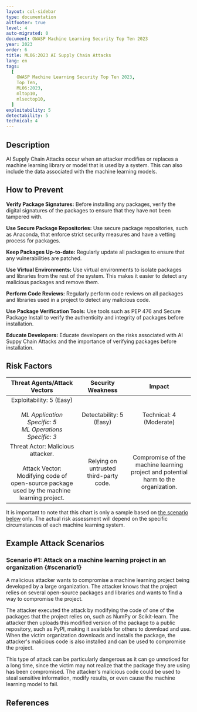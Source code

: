 ```yaml
---
layout: col-sidebar
type: documentation
altfooter: true
level: 4
auto-migrated: 0
document: OWASP Machine Learning Security Top Ten 2023
year: 2023
order: 6
title: ML06:2023 AI Supply Chain Attacks
lang: en
tags:
  [
    OWASP Machine Learning Security Top Ten 2023,
    Top Ten,
    ML06:2023,
    mltop10,
    mlsectop10,
  ]
exploitability: 5
detectability: 5
technical: 4
---
```


## Description

AI Supply Chain Attacks occur when an attacker modifies or replaces a machine
learning library or model that is used by a system. This can also include the
data associated with the machine learning models.

## How to Prevent

**Verify Package Signatures:** Before installing any packages, verify the
digital signatures of the packages to ensure that they have not been tampered
with.

**Use Secure Package Repositories:** Use secure package repositories, such as
Anaconda, that enforce strict security measures and have a vetting process for
packages.

**Keep Packages Up-to-date:** Regularly update all packages to ensure that any
vulnerabilities are patched.

**Use Virtual Environments:** Use virtual environments to isolate packages and
libraries from the rest of the system. This makes it easier to detect any
malicious packages and remove them.

**Perform Code Reviews:** Regularly perform code reviews on all packages and
libraries used in a project to detect any malicious code.

**Use Package Verification Tools:** Use tools such as PEP 476 and Secure Package
Install to verify the authenticity and integrity of packages before
installation.

**Educate Developers:** Educate developers on the risks associated with AI Suppy
Chain Attacks and the importance of verifying packages before installation.

## Risk Factors

|                                                     Threat Agents/Attack Vectors                                                      |           Security Weakness            |                                       Impact                                       |
| :-----------------------------------------------------------------------------------------------------------------------------------: | :------------------------------------: | :--------------------------------------------------------------------------------: |
|                    Exploitability: 5 (Easy) <br><br> _ML Application Specific: 5_ <br> _ML Operations Specific: 3_                    |        Detectability: 5 (Easy)         |                              Technical: 4 (Moderate)                               |
| Threat Actor: Malicious attacker. <br><br> Attack Vector: Modifying code of open-source package used by the machine learning project. | Relying on untrusted third-party code. | Compromise of the machine learning project and potential harm to the organization. |

It is important to note that this chart is only a sample based on
[the scenario below](#scenario1) only. The actual risk assessment will depend on
the specific circumstances of each machine learning system.

## Example Attack Scenarios

### Scenario \#1: Attack on a machine learning project in an organization {#scenario1}

A malicious attacker wants to compromise a machine learning project being
developed by a large organization. The attacker knows that the project relies on
several open-source packages and libraries and wants to find a way to compromise
the project.

The attacker executed the attack by modifying the code of one of the packages
that the project relies on, such as NumPy or Scikit-learn. The attacker then
uploads this modified version of the package to a public repository, such as
PyPI, making it available for others to download and use. When the victim
organization downloads and installs the package, the attacker's malicious code
is also installed and can be used to compromise the project.

This type of attack can be particularly dangerous as it can go unnoticed for a
long time, since the victim may not realize that the package they are using has
been compromised. The attacker's malicious code could be used to steal sensitive
information, modify results, or even cause the machine learning model to fail.

## References
